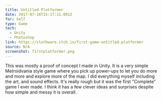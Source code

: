 ```yaml
---
title: Untitled Platformer
date: 2017-07-16T15:17:11.091Z
for: Self
type: Game
tech:
  - Unity
  - Photoshop
link: https://slothware.itch.io/first-game-untitled-platformer
source: N/A
screenshot: firstplatformer.png
---
```

This was mostly a proof of concept I made in Unity. It is a very simple Metroidvania style game where you pick up power-ups to let you do more and more and explore more of the map. I did everything myself including the art, and sound effects. It's really rough but it was the first "Complete" game I ever made. I think it has a few clever ideas and surprises despite how simple and messy it is overall.